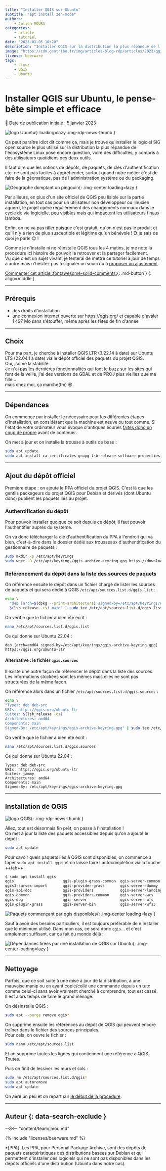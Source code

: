 ```yaml
---
title: "Installer QGIS sur Ubuntu"
subtitle: "apt install zen-mode"
authors:
    - Julien MOURA
categories:
    - article
    - tutoriel
date: "2023-01-05 10:20"
description: "Installer QGIS sur la distribution la plus répandue de l'écosystème Linux pose encore question, voire des problèmes. Un petit tutoriel en forme de mémo de la procédure."
image: "https://cdn.geotribu.fr/img/articles-blog-rdp/articles/2023/qgis_installation_ubuntu/qgis_ubuntu_linux.png"
license: beerware
tags:
    - Linux
    - QGIS
    - Ubuntu
---
```


# Installer QGIS sur Ubuntu, le pense-bête simple et efficace

:calendar: Date de publication initiale : 5 janvier 2023

![logo Ubuntu](https://cdn.geotribu.fr/img/logos-icones/logiciels_librairies/ubuntu.svg "logo Ubuntu"){: loading=lazy .img-rdp-news-thumb }

Ça peut paraître idiot dit comme ça, mais je trouve qu'installer le logiciel SIG open source le plus utilisé sur la distribution la plus répandue de l'écosystème Linux pose encore question, voire des difficultés, y compris à des utilisateurs quotidiens des deux outils.

Il faut dire que les notions de dépôts, de paquets, de clés d'authentification etc. ne sont pas faciles à appréhender, surtout quand notre métier c'est de faire de la géomatique, pas de l'administration système ou du packaging.

![Géographe domptant un pingouin](https://cdn.geotribu.fr/img/articles-blog-rdp/articles/2023/qgis_installation_ubuntu/geographe_contre_linux_dall-e.webp "Géographe domptant un pingouin - Crédits : DALL·E"){: .img-center loading=lazy }

Par ailleurs, en plus d'un site officiel de QGIS peu lisible sur la partie installation, en tout cas pour un utilisateur non développeur ou linuxien aguerri, le projet opère régulièrement des changements normaux dans le cycle de vie logicielle, peu visibles mais qui impactent les utilisateurs finaux lambda.

Enfin, on ne va pas râler puisque c'est gratuit, qu'on n'est pas le produit et qu'il n'y a rien de plus susceptible et légitime qu'un bénévole ! Et je sais de quoi je parle :wink: !

Comme je n'installe ni ne réinstalle QGIS tous les 4 matins, je me note la procédure ici histoire de pouvoir la retrouver et la partager facilement.  
Vu que c'est un sujet vivant, je tenterai de mettre ce tutoriel à jour de temps à autre mais n'hésitez pas à signaler un souci ou à [proposer un ajustement](https://contribuer.geotribu.fr/edit/fix_content_from_website/).

[Commenter cet article :fontawesome-solid-comments:](#__comments){: .md-button }
{: align=middle }

----

## Prérequis

- des droits d'installation
- une connexion internet ouverte sur <https://qgis.org/> et capable d'avaler 1 497 Mo sans s'étouffer, même après les fêtes de fin d'année

----

## Choix

Pour ma part, je cherche à installer QGIS LTR (3.22.14 à date) sur Ubuntu LTS (22.04.1 à date) via le dépôt officiel des paquets du projet QGIS.  
Oui, j'aime la stabilité.  
Je n'ai pas les dernières fonctionnalités qui font le buzz sur les sites qui font de la veille, j'ai des versions de GDAL et de PROJ plus vieilles que ma fille...  
mais chez moi, ça marche(tm) :sunglasses:.

----

## Dépendances

On commence par installer le nécessaire pour les différentes étapes d'installation, en considérant que la machine est neuve ou tout comme. Si l'état de votre ordinateur vous évoque d'antiques écuries [faites donc un coup de propre](#nettoyage) avant de continuer.

On met à jour et on installe la trousse à outils de base :

```sh
sudo apt update
sudo apt install ca-certificates gnupg lsb-release software-properties-common
```

----

## Ajout du dépôt officiel

Première étape : on ajoute le PPA officiel du projet QGIS. C'est là que les gentils packageurs du projet QGIS pour Debian et dérivés (dont Ubuntu donc) publient les paquets liés au projet.

### Authentification du dépôt

Pour pouvoir installer quoique ce soit depuis ce dépôt, il faut pouvoir l'authentifier auprès du système.

On va donc télécharger la clé d'authentification du PPA à l'endroit qui va bien, c'est-à-dire dans le dossier dédié aux trousseaux d'authentification du gestionnaire de paquets :

```sh
sudo mkdir -p /etc/apt/keyrings
sudo wget -O /etc/apt/keyrings/qgis-archive-keyring.gpg https://download.qgis.org/downloads/qgis-archive-keyring.gpg
```

### Référencement du dépôt dans la liste des sources de paquets

On référence ensuite le dépôt dans un fichier chargé de lister les sources de paquets et qui sera dédié à QGIS `/etc/apt/sources.list.d/qgis.list` :

```sh
echo \
  "deb [arch=$(dpkg --print-architecture) signed-by=/etc/apt/keyrings/qgis-archive-keyring.gpg] https://qgis.org/ubuntu-ltr \
  $(lsb_release -cs) main" | sudo tee /etc/apt/sources.list.d/qgis.list > /dev/null
```

On vérifie que le fichier a bien été écrit :

```sh
nano /etc/apt/sources.list.d/qgis.list
```

Ce qui donne sur Ubuntu 22.04 :

```debsources
deb [arch=amd64 signed-by=/etc/apt/keyrings/qgis-archive-keyring.gpg] https://qgis.org/ubuntu-ltr
```

#### Alternative : le fichier `qgis.sources`

Il existe une autre façon de référencer le dépôt dans la liste des sources. Les informations stockées sont les mêmes mais elles ne sont pas structurées de la même façon.

On référence alors dans un fichier `/etc/apt/sources.list.d/qgis.sources` :

```sh
echo \
"Types: deb deb-src
URIs: https://qgis.org/ubuntu-ltr
Suites: $(lsb_release -cs)
Architectures: amd64
Components: main
Signed-By: /etc/apt/keyrings/qgis-archive-keyring.gpg" | sudo tee /etc/apt/sources.list.d/qgis.sources > /dev/null
```

On vérifie que le fichier a bien été écrit :

```sh
nano /etc/apt/sources.list.d/qgis.sources
```

Ce qui donne sur Ubuntu 22.04 :

```debsources
Types: deb deb-src
URIs: https://qgis.org/ubuntu-ltr
Suites: jammy
Architectures: amd64
Components: main
Signed-By: /etc/apt/keyrings/qgis-archive-keyring.gpg
```

----

## Installation de QGIS

![logo QGIS](https://cdn.geotribu.fr/img/logos-icones/logiciels_librairies/qgis.png "logo QGIS"){: .img-rdp-news-thumb }

Allez, tout est désormais fin prêt, on passe à l'installation !  
On met à jour la liste des paquets accessibles depuis qu'on a ajouté le dépôt :

```sh
sudo apt update
```

Pour savoir quels paquets liés à QGIS sont disponibles, on commence à taper `sudo apt install qgis` et on laisse faire l'autocomplétion via la touche ++tab++ :

```sh
$ sudo apt install qgis
qgis                      qgis-plugin-grass-common  qgis-server-common        qgis-server-wms
qgis3-survex-import       qgis-provider-grass       qgis-server-dummy         qgis-server-wmts
qgis-api-doc              qgis-providers            qgis-server-landingpage   qgis-sip
qgis-common               qgis-providers-common     qgis-server-wcs  
qgis-dbg                  qgis-server               qgis-server-wfs  
qgis-plugin-grass         qgis-server-bin           qgis-server-wfs3
```

![Paquets commençant par qgis disponibles](https://cdn.geotribu.fr/img/articles-blog-rdp/articles/2023/qgis_installation_ubuntu/ubuntu_apt_install_qgis_autocompletion.webp){: .img-center loading=lazy }

Sauf à avoir des besoins particuliers, il est toujours préférable de n'installer que le minimum utilisé. Dans mon cas, ce sera donc `qgis`... et c'est amplement suffisant, car ça fait du monde déjà :

![Dépendances tirées par une installation de QGIS sur Ubuntu](https://cdn.geotribu.fr/img/articles-blog-rdp/articles/2023/qgis_installation_ubuntu/ubuntu_apt_install_qgis_dependances.webp){: .img-center loading=lazy }

----

## Nettoyage

Parfois, que ce soit suite à une mise à jour de la distribution, à une mauvaise manip ou en ayant copié/collé une commande depuis un tuto comme celui-ci sans avoir vraiment cherché à comprendre, tout est cassé. Il est alors temps de faire le grand ménage.

On désinstalle QGIS :

```sh
sudo apt --purge remove qgis*
```

On supprime ensuite les références au dépôt de QGIS qui peuvent encore traîner dans le fichier des sources principales.  
Pour cela, on ouvre le fichier :

```sh
sudo nano /etc/apt/sources.list
```

Et on supprime toutes les lignes qui contiennent une référence à QGIS. Toutes.

Puis on finit de lessiver les murs et sols :

```sh
sudo rm /etc/apt/sources.list.d/qgis*
sudo apt autoremove
sudo apt update
```

On aère un peu et on repart sur [le début de la procédure](#dependances).

----

## Auteur {: data-search-exclude }

--8<-- "content/team/jmou.md"

{% include "licenses/beerware.md" %}

<!-- abbréviations spécifiques -->
*[PPA]: Les  PPA, pour Personal Package Archive, sont des dépôts de paquets caractéristiques des distributions basées sur Debian et qui permettent d'installer des logiciels qui ne sont pas disponibles dans les dépôts officiels d'une distribution (Ubuntu dans notre cas).
